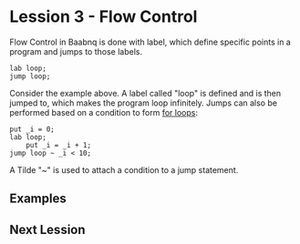 # Lession 3 - Flow Control
Flow Control in Baabnq is done with label, which define specific points in a program and jumps to those labels. 
```
lab loop;
jump loop;
```
Consider the example above. A label called "loop" is defined and is then jumped to, which makes the program loop infinitely. Jumps can also be performed based on a condition to form [for loops](https://en.wikipedia.org/wiki/For_loop):
```
put _i = 0;
lab loop;
	put _i = _i + 1;
jump loop ~ _i < 10;
```
A Tilde "~" is used to attach a condition to a jump statement. 

## Examples
## Next Lession